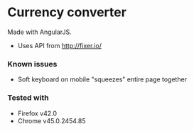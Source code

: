 # Currency converter

Made with AngularJS.

* Uses API from http://fixer.io/

### Known issues

* Soft keyboard on mobile "squeezes" entire page together

### Tested with
* Firefox v42.0
* Chrome v45.0.2454.85
